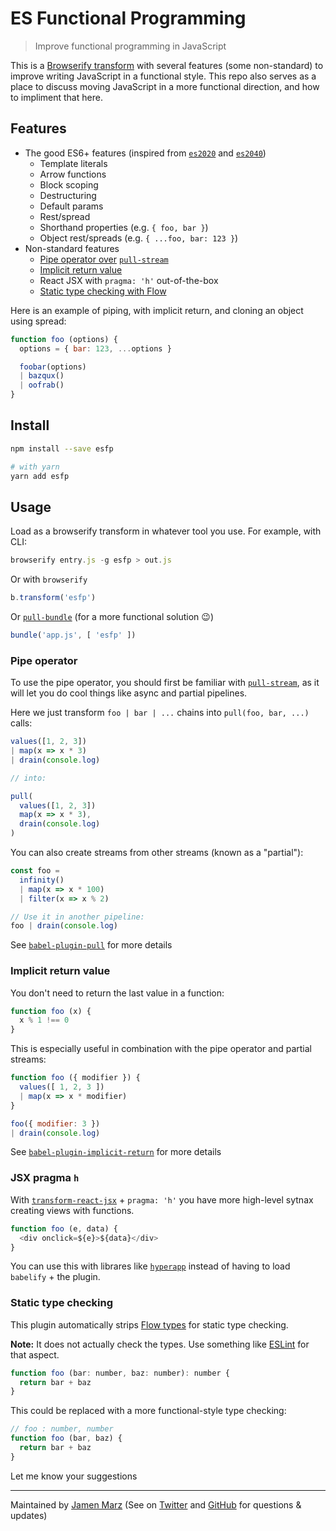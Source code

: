 
# ES Functional Programming

> Improve functional programming in JavaScript

This is a [Browserify transform](https://www.npmjs.com/package/browserify) with several features (some non-standard) to improve writing JavaScript in a functional style. This repo also serves as a place to discuss moving JavaScript in a more functional direction, and how to impliment that here.

## Features

 - The good ES6+ features (inspired from [`es2020`](https://npmjs.com/es2020) and [`es2040`](https://npmjs.com/es2040))
   - Template literals
   - Arrow functions
   - Block scoping
   - Destructuring
   - Default params
   - Rest/spread
   - Shorthand properties (e.g. `{ foo, bar }`)
   - Object rest/spreads (e.g. `{ ...foo, bar: 123 }`)
 - Non-standard features
   - [Pipe operator over](https://npmjs.com/babel-plugin-pull) [`pull-stream`](https://github.com/pull-stream/pull-stream)
   - [Implicit return value](https://npmjs.com/babel-plugin-implicit-return)
   - React JSX with `pragma: 'h'` out-of-the-box
   - [Static type checking with Flow](https://flow.org/)

Here is an example of piping, with implicit return, and cloning an object using spread:

```js
function foo (options) {
  options = { bar: 123, ...options }

  foobar(options)
  | bazqux()
  | oofrab()
}
```

## Install

```sh
npm install --save esfp

# with yarn
yarn add esfp
```

## Usage

Load as a browserify transform in whatever tool you use.  For example, with CLI:

```js
browserify entry.js -g esfp > out.js
```

Or with `browserify`

```js
b.transform('esfp')
```

Or [`pull-bundle`](https://npmjs.com/pull-bundle) (for a more functional solution :wink:)

```js
bundle('app.js', [ 'esfp' ])
```

### Pipe operator

To use the pipe operator, you should first be familiar with [`pull-stream`](https://github.com/pull-stream/pull-stream), as it will let you do cool things like async and partial pipelines.

Here we just transform `foo | bar | ...` chains into `pull(foo, bar, ...)` calls:

```js
values([1, 2, 3])
| map(x => x * 3)
| drain(console.log)

// into:

pull(
  values([1, 2, 3])
  map(x => x * 3),
  drain(console.log)
)
```

You can also create streams from other streams (known as a "partial"):

```js
const foo =
  infinity()
  | map(x => x * 100)
  | filter(x => x % 2)

// Use it in another pipeline:
foo | drain(console.log)
```

See [`babel-plugin-pull`](https://npmjs.com/babel-plugin-pull) for more details

### Implicit return value

You don't need to return the last value in a function:

```js
function foo (x) {
  x % 1 !== 0
}
```

This is especially useful in combination with the pipe operator and partial streams:

```js
function foo ({ modifier }) {
  values([ 1, 2, 3 ])
  | map(x => x * modifier)
}

foo({ modifier: 3 })
| drain(console.log)
```

See [`babel-plugin-implicit-return`](https://npmjs.com/babel-plugin-implicit-return) for more details

### JSX pragma `h`

With [`transform-react-jsx`](https://npmjs.com/babel-plugin-transform-react-jsx) + `pragma: 'h'` you have more high-level sytnax creating views with functions.

```js
function foo (e, data) {
  <div onclick=${e}>${data}</div>
}
```

You can use this with librares like [`hyperapp`](https://npmjs.com/hyperapp) instead of having to load `babelify` + the plugin.


### Static type checking

This plugin automatically strips [Flow types](https://flow.org/) for static type checking.

**Note:** It does not actually check the types. Use something like [ESLint](https://github.com/gajus/eslint-plugin-flowtype) for that aspect.

```js
function foo (bar: number, baz: number): number {
  return bar + baz
}
```

This could be replaced with a more functional-style type checking:

```js
// foo : number, number
function foo (bar, baz) {
  return bar + baz
}
```

Let me know your suggestions

---

Maintained by [Jamen Marz](https://git.io/jamen) (See on [Twitter](https://twitter.com/jamenmarz) and [GitHub](https://github.com/jamen) for questions & updates)
